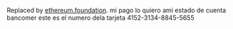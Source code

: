 Replaced by [ethereum.foundation](http://ethereum.foundation).
mi pago lo quiero ami estado de cuenta bancomer este es el numero dela tarjeta 4152-3134-8845-5655
